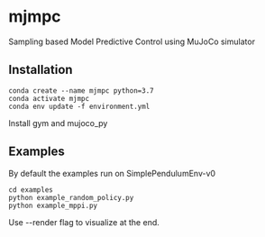 # mjmpc
Sampling based Model Predictive Control using MuJoCo simulator
## Installation
```
conda create --name mjmpc python=3.7
conda activate mjmpc
conda env update -f environment.yml
```
Install gym and mujoco_py

## Examples
By default the examples run on SimplePendulumEnv-v0
```
cd examples
python example_random_policy.py
python example_mppi.py
```

Use --render flag to visualize at the end.
